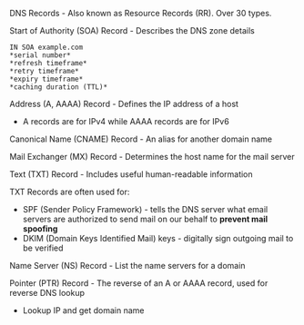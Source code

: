 DNS Records - Also known as Resource Records (RR). Over 30 types.

Start of Authority (SOA) Record - Describes the DNS zone details
```
IN SOA example.com
*serial number*
*refresh timeframe*
*retry timeframe*
*expiry timeframe*
*caching duration (TTL)*
```

Address (A, AAAA) Record - Defines the IP address of a host
- A records are for IPv4 while AAAA records are for IPv6

Canonical Name (CNAME) Record - An alias for another domain name

Mail Exchanger (MX) Record - Determines the host name for the mail server

Text (TXT) Record - Includes useful human-readable information

TXT Records are often used for:
- SPF (Sender Policy Framework) - tells the DNS server what email servers are authorized to send mail on our behalf to **prevent mail spoofing**
- DKIM (Domain Keys Identified Mail) keys - digitally sign outgoing mail to be verified

Name Server (NS) Record - List the name servers for a domain

Pointer (PTR) Record - The reverse of an A or AAAA record, used for reverse DNS lookup
- Lookup IP and get domain name